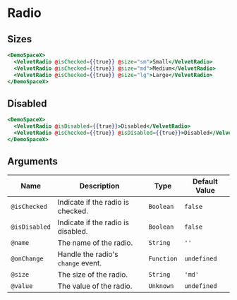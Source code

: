 # Radio

## Sizes

```hbs preview-template
<DemoSpaceX>
  <VelvetRadio @isChecked={{true}} @size="sm">Small</VelvetRadio>
  <VelvetRadio @isChecked={{true}} @size="md">Medium</VelvetRadio>
  <VelvetRadio @isChecked={{true}} @size="lg">Large</VelvetRadio>
</DemoSpaceX>
```

## Disabled

```hbs preview-template
<DemoSpaceX>
  <VelvetRadio @isDisabled={{true}}>Disabled</VelvetRadio>
  <VelvetRadio @isChecked={{true}} @isDisabled={{true}}>Disabled</VelvetRadio>
</DemoSpaceX>
```

## Arguments

| Name          | Description                        | Type       | Default Value |
| ------------- | ---------------------------------- | ---------- | ------------- |
| `@isChecked`  | Indicate if the radio is checked.  | `Boolean`  | `false`       |
| `@isDisabled` | Indicate if the radio is disabled. | `Boolean`  | `false`       |
| `@name`       | The name of the radio.             | `String`   | `''`          |
| `@onChange`   | Handle the radio's `change` event. | `Function` | `undefined`   |
| `@size`       | The size of the radio.             | `String`   | `'md'`        |
| `@value`      | The value of the radio.            | `Unknown`  | `undefined`   |
